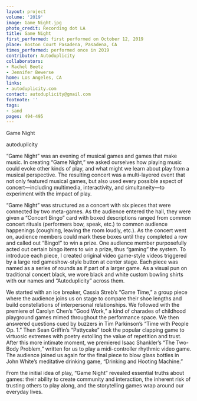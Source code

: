 ```yaml
---
layout: project
volume: '2019'
image: Game_Night.jpg
photo_credit: Recording dot LA
title: Game Night
first_performed: first performed on October 12, 2019
place: Boston Court Pasadena, Pasadena, CA
times_performed: performed once in 2019
contributor: Autoduplicity
collaborators:
- Rachel Beetz
- Jennifer Bewerse
home: Los Angeles, CA
links:
- autoduplicity.com
contact: autoduplicity@gmail.com
footnote: ''
tags:
- sand
pages: 494-495
---
```



Game Night

autoduplicity

“Game Night” was an evening of musical games and games that make music. In creating “Game Night,” we asked ourselves how playing music could evoke other kinds of play, and what might we learn about play from a musical perspective. The resulting concert was a multi-layered event that not only featured musical games, but also used every possible aspect of concert—including multimedia, interactivity, and simultaneity—to experiment with the impact of play.

“Game Night” was structured as a concert with six pieces that were connected by two meta-games. As the audience entered the hall, they were given a “Concert Bingo” card with boxed descriptions ranged from common concert rituals (performers bow, speak, etc.) to common audience happenings (coughing, leaving the room loudly, etc.). As the concert went on, audience members could mark these boxes until they completed a row and called out “Bingo!” to win a prize. One audience member purposefully acted out certain bingo items to win a prize, thus “gaming” the system. To introduce each piece, I created original video game-style videos triggered by a large red gameshow-style button at center stage. Each piece was named as a series of rounds as if part of a larger game. As a visual pun on traditional concert black, we wore black and white custom bowling shirts with our names and “Autoduplicity” across them.

We started with an ice breaker, Cassia Streb’s “Game Time,” a group piece where the audience joins us on stage to compare their shoe lengths and build constellations of interpersonal relationships. We followed with the premiere of Carolyn Chen’s “Good Work,” a kind of charades of childhood playground games mimed throughout the performance space. We then answered questions cued by buzzers in Tim Parkinson’s “Time with People Op. 1.” Then Sean Griffin’s “Pattycake” took the popular clapping game to virtuosic extremes with poetry extolling the value of repetition and trust. After this more intimate moment, we premiered Isaac Shankler’s “The Two-Body Problem,” written for us to play a midi-controller rhythmic video game. The audience joined us again for the final piece to blow glass bottles in John White’s meditative drinking game, “Drinking and Hooting Machine.”

From the initial idea of play, “Game Night” revealed essential truths about games: their ability to create community and interaction, the inherent risk of trusting others to play along, and the storytelling games wrap around our everyday lives.
